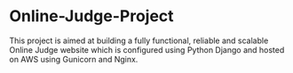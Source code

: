# Online-Judge-Project
This project is aimed at building a fully functional, reliable and scalable Online Judge website which is configured using Python Django and hosted on AWS using Gunicorn and Nginx.
